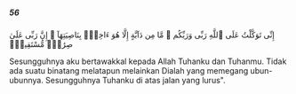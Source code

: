 ##### 56

<span class="ayah">إِنِّى تَوَكَّلْتُ عَلَى ٱللَّهِ رَبِّى وَرَبِّكُم ۚ مَّا مِن دَآبَّةٍ إِلَّا هُوَ ءَاخِذٌۢ بِنَاصِيَتِهَآ ۚ إِنَّ رَبِّى عَلَىٰ صِرَٰطٍۢ مُّسْتَقِيمٍۢ</span>

<span class="ayah_translation">Sesungguhnya aku bertawakkal kepada Allah Tuhanku dan Tuhanmu. Tidak ada suatu binatang melatapun melainkan Dialah yang memegang ubun-ubunnya. Sesungguhnya Tuhanku di atas jalan yang lurus".</span>
